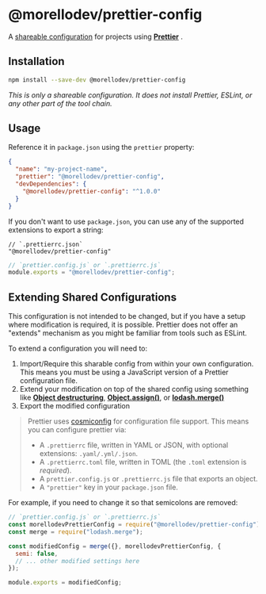 # @morellodev/prettier-config

A [shareable configuration](https://prettier.io/docs/en/configuration.html#sharing-configurations)
for projects using **[Prettier](https://prettier.io/)** .

## Installation

```sh
npm install --save-dev @morellodev/prettier-config
```

_This is only a shareable configuration. It does not install Prettier,
ESLint, or any other part of the tool chain._

## Usage

Reference it in `package.json` using the `prettier` property:

```json
{
  "name": "my-project-name",
  "prettier": "@morellodev/prettier-config",
  "devDependencies": {
    "@morellodev/prettier-config": "^1.0.0"
  }
}
```

If you don't want to use `package.json`, you can use any of the supported
extensions to export a string:

```jsonc
// `.prettierrc.json`
"@morellodev/prettier-config"
```

```javascript
// `prettier.config.js` or `.prettierrc.js`
module.exports = "@morellodev/prettier-config";
```

## Extending Shared Configurations

This configuration is not intended to be changed, but if you have a setup where
modification is required, it is possible. Prettier does not offer an "extends"
mechanism as you might be familiar from tools such as ESLint.

To extend a configuration you will need to:

1. Import/Require this sharable config from within your own configuration. This
   means you must be using a JavaScript version of a Prettier configuration
   file.
2. Extend your modification on top of the shared config using something like
   **[Object destructuring](https://developer.mozilla.org/en-US/docs/Web/JavaScript/Reference/Operators/Destructuring_assignment)**,
   **[Object.assign()](https://developer.mozilla.org/en-US/docs/Web/JavaScript/Reference/Global_Objects/Object/assign)**,
   or **[lodash.merge()](https://lodash.com/docs/4.17.11#merge)**
3. Export the modified configuration

> Prettier uses [cosmiconfig](https://github.com/davidtheclark/cosmiconfig) for
> configuration file support. This means you can configure prettier via:
>
> - A `.prettierrc` file, written in YAML or JSON, with optional extensions: `.yaml/.yml/.json`.
> - A `.prettierrc.toml` file, written in TOML (the `.toml` extension is _required_).
> - A `prettier.config.js` or `.prettierrc.js` file that exports an object.
> - A `"prettier"` key in your `package.json` file.

For example, if you need to change it so that semicolons are removed:

```javascript
// `prettier.config.js` or `.prettierrc.js`
const morellodevPrettierConfig = require("@morellodev/prettier-config");
const merge = require("lodash.merge");

const modifiedConfig = merge({}, morellodevPrettierConfig, {
  semi: false,
  // ... other modified settings here
});

module.exports = modifiedConfig;
```
